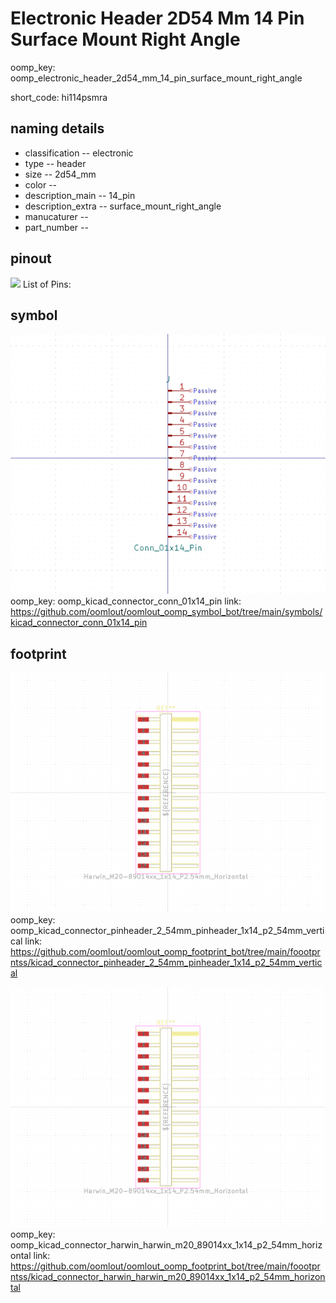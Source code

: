 # Electronic Header 2D54 Mm 14 Pin Surface Mount Right Angle
oomp_key: oomp_electronic_header_2d54_mm_14_pin_surface_mount_right_angle  

short_code: hi114psmra
## naming details
* classification -- electronic
* type -- header
* size -- 2d54_mm
* color -- 
* description_main -- 14_pin
* description_extra -- surface_mount_right_angle
* manucaturer -- 
* part_number -- 
## pinout
![](working_pinout_600.png)
List of Pins:

## symbol

![](symbol/0/working/working_600.png)
oomp_key: oomp_kicad_connector_conn_01x14_pin
link: https://github.com/oomlout/oomlout_oomp_symbol_bot/tree/main/symbols/kicad_connector_conn_01x14_pin


## footprint

![](footprint/0/working/working_600.png)
oomp_key: oomp_kicad_connector_pinheader_2_54mm_pinheader_1x14_p2_54mm_vertical
link: https://github.com/oomlout/oomlout_oomp_footprint_bot/tree/main/foootprntss/kicad_connector_pinheader_2_54mm_pinheader_1x14_p2_54mm_vertical

![](footprint/0/working/working_600.png)
oomp_key: oomp_kicad_connector_harwin_harwin_m20_89014xx_1x14_p2_54mm_horizontal
link: https://github.com/oomlout/oomlout_oomp_footprint_bot/tree/main/foootprntss/kicad_connector_harwin_harwin_m20_89014xx_1x14_p2_54mm_horizontal
